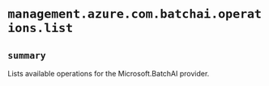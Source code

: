 # `management.azure.com.batchai.operations.list`

## `summary`
Lists available operations for the Microsoft.BatchAI provider.


